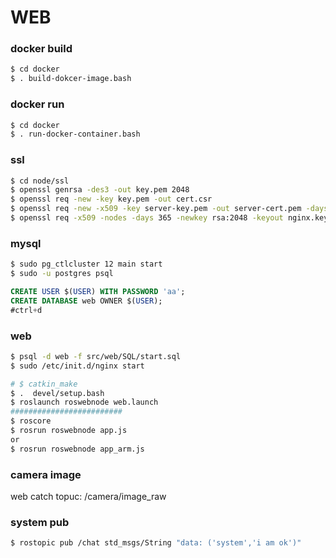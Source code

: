 # WEB
### docker build

```bash
$ cd docker
$ . build-dokcer-image.bash
```
### docker run
```bash 
$ cd docker
$ . run-docker-container.bash
```
### ssl

```bash
$ cd node/ssl
$ openssl genrsa -des3 -out key.pem 2048
$ openssl req -new -key key.pem -out cert.csr
$ openssl req -new -x509 -key server-key.pem -out server-cert.pem -days 1095
$ openssl req -x509 -nodes -days 365 -newkey rsa:2048 -keyout nginx.key -out nginx.crt
```

### mysql
```bash
$ sudo pg_ctlcluster 12 main start
$ sudo -u postgres psql
```

```sql
CREATE USER $(USER) WITH PASSWORD 'aa';  
CREATE DATABASE web OWNER $(USER);
#ctrl+d 
```

### web
```bash
$ psql -d web -f src/web/SQL/start.sql
$ sudo /etc/init.d/nginx start

```

```bash
# $ catkin_make
$ .  devel/setup.bash
$ roslaunch roswebnode web.launch 
#########################
$ roscore
$ rosrun roswebnode app.js
or
$ rosrun roswebnode app_arm.js
```
### camera image

web catch topuc: /camera/image_raw

### system pub
```bash
$ rostopic pub /chat std_msgs/String "data: ('system','i am ok')"
```

